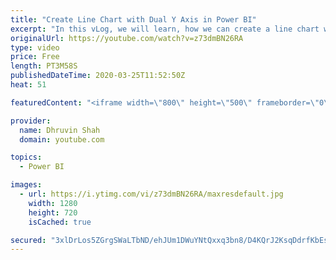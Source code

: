 ```yaml
---
title: "Create Line Chart with Dual Y Axis in Power BI"
excerpt: "In this vLog, we will learn, how we can create a line chart with the dual Y-axis in Power BI.  This feature has been rolled out in March 2020 Power BI Desktop Update.  Here, first, we will learn how we can create a normal Line Chart and then add second Y-axis to represent the Sales data by Units with"
originalUrl: https://youtube.com/watch?v=z73dmBN26RA
type: video
price: Free
length: PT3M58S
publishedDateTime: 2020-03-25T11:52:50Z
heat: 51

featuredContent: "<iframe width=\"800\" height=\"500\" frameborder=\"0\" src=\"https://www.youtube.com/embed/z73dmBN26RA\" allow=\"accelerometer; autoplay; encrypted-media; gyroscope; picture-in-picture\" allowfullscreen></iframe>"

provider:
  name: Dhruvin Shah
  domain: youtube.com

topics:
  - Power BI

images:
  - url: https://i.ytimg.com/vi/z73dmBN26RA/maxresdefault.jpg
    width: 1280
    height: 720
    isCached: true

secured: "3xlDrLos5ZGrgSWaLTbND/ehJUm1DWuYNtQxxq3bn8/D4KQrJ2KsqDdrfKbEsi2Q2vAfmhOqYKzvp2BXv6D2+nIeRJ22RQbgLQtBhTB9w0HC1kFItlicP+94Nd4Z3eUhwuBEcjof3rQTOx+hLDjGlLZeHfZGGd2c5hcAwDMCF5KPMtq2rUFVbUYhBsQgGfYmjJ9dIr82hovL/26F/ziZDo6HY9YuRi1e3CvE/gbtVx2fVmF72ZvHbvw5La+ArGXD2Du6Osj3sRB4trq0W0NCQ5bHVy1aOsyaH9xMVZPJPfU0mu+ZksKCrUAdIbZRYU3CWXfS3awtdrB+HX38BJ0NiYxubzBDQ/PZeo7DHA2Fd2AgHpgbRTL1vpHiuUy2IbtJkXTktedaSi/Uy6xBMT3FXCjcK4UElTRszphjIkK9T/s=;dnbweH0bdKpMjXRzXfC6Ng=="
---
```


